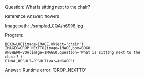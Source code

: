 Question: What is sitting next to the chair?

Reference Answer: flowers

Image path: ./sampled_GQA/n6908.jpg

Program:

```
BOX0=LOC(image=IMAGE,object='chair')
IMAGE0=CROP_NEXTTO(image=IMAGE,box=BOX0)
ANSWER0=VQA(image=IMAGE0,question='What is sitting next to the chair?')
FINAL_RESULT=RESULT(var=ANSWER0)
```
Answer: Runtime error: 'CROP_NEXTTO'

